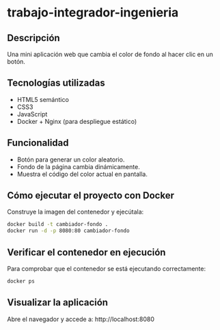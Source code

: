 # trabajo-integrador-ingenieria

## Descripción

 Una mini aplicación web que cambia el color de fondo al hacer clic en un botón. 
 
 ## Tecnologías utilizadas 
 
 - HTML5 semántico 
 - CSS3 
 - JavaScript 
 - Docker + Nginx (para despliegue estático) 
 
 ## Funcionalidad 
 
 - Botón para generar un color aleatorio. 
 - Fondo de la página cambia dinámicamente. 
 - Muestra el código del color actual en pantalla. 
 
 ## Cómo ejecutar el proyecto con Docker 
 
 Construye la imagen del contenedor y ejecútala:

```bash
docker build -t cambiador-fondo .
docker run -d -p 8080:80 cambiador-fondo
```

## Verificar el contenedor en ejecución 

Para comprobar que el contenedor se está ejecutando correctamente:

```bash
docker ps
```

## Visualizar la aplicación 

Abre el navegador y accede a: http://localhost:8080